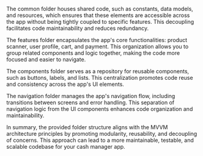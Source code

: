 The common folder houses shared code, such as constants, data models, and resources, which ensures that these elements are accessible across the app without being tightly coupled to specific features. This decoupling facilitates code maintainability and reduces redundancy.

The features folder encapsulates the app's core functionalities: product scanner, user profile, cart, and payment. This organization allows you to group related components and logic together, making the code more focused and easier to navigate.

The components folder serves as a repository for reusable components, such as buttons, labels, and lists. This centralization promotes code reuse and consistency across the app's UI elements.

The navigation folder manages the app's navigation flow, including transitions between screens and error handling. This separation of navigation logic from the UI components enhances code organization and maintainability.

In summary, the provided folder structure aligns with the MVVM architecture principles by promoting modularity, reusability, and decoupling of concerns. This approach can lead to a more maintainable, testable, and scalable codebase for your cash manager app.